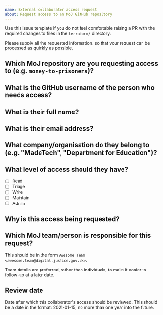 ```yaml
---
name: External collaborator access request
about: Request access to an MoJ GitHub repository
---
```


Use this issue template if you do not feel comfortable raising a PR with the required changes to files in the `terraform/` directory.

Please supply all the requested information, so that your request can be processed as quickly as possible.

## Which MoJ repository are you requesting access to (e.g. `money-to-prisoners`)?

<!-- MoJ repository name -->

## What is the GitHub username of the person who needs access?

<!-- External collaborator's GitHub username -->

## What is their full name?

<!-- External collaborator's full name -->

## What is their email address?

<!-- External collaborator's email address -->

## What company/organisation do they belong to (e.g. "MadeTech", "Department for Education")?

<!-- External collaborator's organisation -->

## What level of access should they have?

- [ ] Read
- [ ] Triage
- [ ] Write
- [ ] Maintain
- [ ] Admin

## Why is this access being requested?

<!-- Reason why the external collaborator needs access -->

## Which MoJ team/person is responsible for this request?

This should be in the form `Awesome Team <awesome.team@digital.justice.gov.uk>`.

Team details are preferred, rather than individuals, to make it easier to follow-up at a later date.

<!-- Name and email address of responsible MoJ team/person -->

## Review date

Date after which this collaborator's access should be reviewed. This should be a date in the format: 2021-01-15, no more than one year into the future.

<!-- Review date -->

